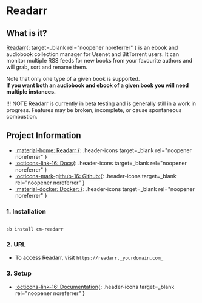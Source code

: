 # Readarr

## What is it?

[Readarr](http://readarr.com/){: target=_blank rel="noopener noreferrer" } is an ebook and audiobook collection manager for Usenet and BitTorrent users. It can monitor multiple RSS feeds for new books from your favourite authors and will grab, sort and rename them.

Note that only one type of a given book is supported. <br />
**If you want both an audiobook and ebook of a given book you will need multiple instances.**

!!! NOTE
      Readarr is currently in beta testing and is generally still in a work in progress. Features may be broken, incomplete, or cause spontaneous combustion.

## Project Information

- [:material-home: Readarr ](http://readarr.com/){: .header-icons target=_blank rel="noopener noreferrer" }
- [:octicons-link-16: Docs](https://wiki.servarr.com/en/readarr){: .header-icons target=_blank rel="noopener noreferrer" }
- [:octicons-mark-github-16: Github:](https://github.com/Readarr/Readarr){: .header-icons target=_blank rel="noopener noreferrer" }
- [:material-docker: Docker: ](https://hub.docker.com/r/hotio/readarr){: .header-icons target=_blank rel="noopener noreferrer" }

### 1. Installation

``` shell

sb install cm-readarr

```

### 2. URL

- To access Readarr, visit `https://readarr._yourdomain.com_`

### 3. Setup

- [:octicons-link-16: Documentation](https://wiki.servarr.com/en/readarr){: .header-icons target=_blank rel="noopener noreferrer" }
